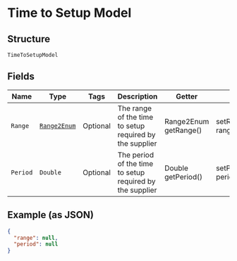 
# Time to Setup Model

## Structure

`TimeToSetupModel`

## Fields

| Name | Type | Tags | Description | Getter | Setter |
|  --- | --- | --- | --- | --- | --- |
| `Range` | [`Range2Enum`](../../doc/models/range-2-enum.md) | Optional | The range of the time to setup required by the supplier | Range2Enum getRange() | setRange(Range2Enum range) |
| `Period` | `Double` | Optional | The period of the time to setup required by the supplier | Double getPeriod() | setPeriod(Double period) |

## Example (as JSON)

```json
{
  "range": null,
  "period": null
}
```

